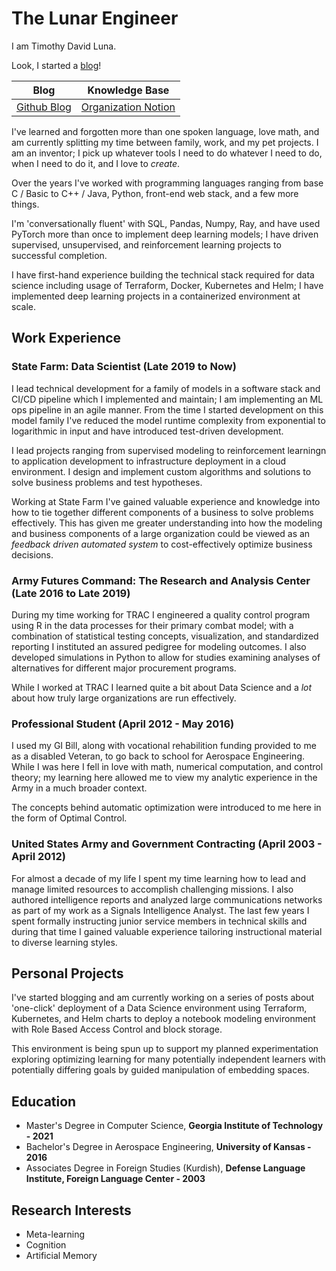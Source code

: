 # The Lunar Engineer

I am Timothy David Luna.

Look, I started a [blog]()!



| Blog  | Knowledge Base  |
| ----  | --------------  |
| [Github Blog](https://lunarengineer.github.io/LunarEngineerBlog/)  | [Organization Notion](https://horse-jingle-e70.notion.site/Lunar-Engineering-7167a19ecfce44acb9d48d7e083a503c) |

I've learned and forgotten more than one spoken language, love math, and am currently splitting my time between family, work, and my pet projects.
I am an inventor; I pick up whatever tools I need to do whatever I need to do, when I need to do it, and I love to *create*.

Over the years I've worked with programming languages ranging from base C / Basic to C++ / Java, Python, front-end web stack, and a few more things.

I'm 'conversationally fluent' with SQL, Pandas, Numpy, Ray, and have used PyTorch more than once to implement deep learning models; I have driven supervised, unsupervised, and reinforcement learning projects to successful completion.

I have first-hand experience building the technical stack required for data science including usage of Terraform, Docker, Kubernetes and Helm; I have implemented deep learning projects in a containerized environment at scale.

## Work Experience

### State Farm: Data Scientist (Late 2019 to Now)

I lead technical development for a family of models in a software stack and CI/CD pipeline which I implemented and maintain; I am implementing an ML ops pipeline in an agile manner. From the time I started development on this model family I've reduced the model runtime complexity from exponential to logarithmic in input and have introduced test-driven development.

I lead projects ranging from supervised modeling to reinforcement learningn to application development to infrastructure deployment in a cloud environment. I design and implement custom algorithms and solutions to solve business problems and test hypotheses.

Working at State Farm I've gained valuable experience and knowledge into how to tie together different components of a business to solve problems effectively. This has given me greater understanding into how the modeling and business components of a large organization could be viewed as an *feedback driven automated system* to cost-effectively optimize business decisions.

### Army Futures Command: The Research and Analysis Center (Late 2016 to Late 2019)

During my time working for TRAC I engineered a quality control program using R in the data processes for their primary combat model; with a combination of statistical testing concepts, visualization, and standardized reporting I instituted an assured pedigree for modeling outcomes. I also developed simulations in Python to allow for studies examining analyses of alternatives for different major procurement programs.

While I worked at TRAC I learned quite a bit about Data Science and a *lot* about how truly large organizations are run effectively.

### Professional Student (April 2012 - May 2016)

I used my GI Bill, along with vocational rehabilition funding provided to me as a disabled Veteran, to go back to school for Aerospace Engineering. While I was here I fell in love with math, numerical computation, and control theory; my learning here allowed me to view my analytic experience in the Army in a much broader context.

The concepts behind automatic optimization were introduced to me here in the form of Optimal Control.

### United States Army and Government Contracting (April 2003 - April 2012)

For almost a decade of my life I spent my time learning how to lead and manage limited resources to accomplish challenging missions. I also authored intelligence reports and analyzed large communications networks as part of my work as a Signals Intelligence Analyst. The last few years I spent formally instructing junior service members in technical skills and during that time I gained valuable experience tailoring instructional material to diverse learning styles.

## Personal Projects

I've started blogging and am currently working on a series of posts about 'one-click' deployment of a Data Science environment using Terraform, Kubernetes, and Helm charts to deploy a notebook modeling environment with Role Based Access Control and block storage.

This environment is being spun up to support my planned experimentation exploring optimizing learning for many potentially independent learners with potentially differing goals by guided manipulation of embedding spaces.

## Education

* Master's Degree in Computer Science, **Georgia Institute of Technology - 2021**
* Bachelor's Degree in Aerospace Engineering, **University of Kansas - 2016**
* Associates Degree in Foreign Studies (Kurdish), **Defense Language Institute, Foreign Language Center - 2003**

## Research Interests

* Meta-learning
* Cognition
* Artificial Memory
